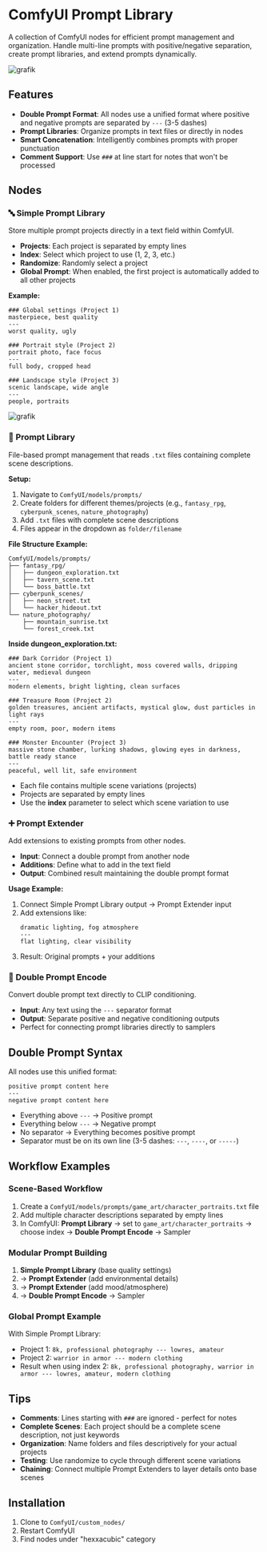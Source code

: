 # ComfyUI Prompt Library

A collection of ComfyUI nodes for efficient prompt management and organization. Handle multi-line prompts with positive/negative separation, create prompt libraries, and extend prompts dynamically.

![grafik](https://github.com/user-attachments/assets/75f3b72e-13b3-4e3a-9b93-dbde5cc47308)

## Features

- **Double Prompt Format**: All nodes use a unified format where positive and negative prompts are separated by `---` (3-5 dashes)
- **Prompt Libraries**: Organize prompts in text files or directly in nodes
- **Smart Concatenation**: Intelligently combines prompts with proper punctuation
- **Comment Support**: Use `###` at line start for notes that won't be processed

## Nodes

### 🔤 Simple Prompt Library
Store multiple prompt projects directly in a text field within ComfyUI.
- **Projects**: Each project is separated by empty lines
- **Index**: Select which project to use (1, 2, 3, etc.)
- **Randomize**: Randomly select a project
- **Global Prompt**: When enabled, the first project is automatically added to all other projects

**Example:**
```
### Global settings (Project 1)
masterpiece, best quality
---
worst quality, ugly

### Portrait style (Project 2)
portrait photo, face focus
---
full body, cropped head

### Landscape style (Project 3)
scenic landscape, wide angle
---
people, portraits
```

![grafik](https://github.com/user-attachments/assets/bd140e38-8e21-4d97-95d7-2eefac7ec560)

### 📁 Prompt Library
File-based prompt management that reads `.txt` files containing complete scene descriptions.

**Setup:**
1. Navigate to `ComfyUI/models/prompts/`
2. Create folders for different themes/projects (e.g., `fantasy_rpg`, `cyberpunk_scenes`, `nature_photography`)
3. Add `.txt` files with complete scene descriptions
4. Files appear in the dropdown as `folder/filename`

**File Structure Example:**
```
ComfyUI/models/prompts/
├── fantasy_rpg/
│   ├── dungeon_exploration.txt
│   ├── tavern_scene.txt
│   └── boss_battle.txt
├── cyberpunk_scenes/
│   ├── neon_street.txt
│   └── hacker_hideout.txt
└── nature_photography/
    ├── mountain_sunrise.txt
    └── forest_creek.txt
```

**Inside dungeon_exploration.txt:**
```
### Dark Corridor (Project 1)
ancient stone corridor, torchlight, moss covered walls, dripping water, medieval dungeon
---
modern elements, bright lighting, clean surfaces

### Treasure Room (Project 2)
golden treasures, ancient artifacts, mystical glow, dust particles in light rays
---
empty room, poor, modern items

### Monster Encounter (Project 3)
massive stone chamber, lurking shadows, glowing eyes in darkness, battle ready stance
---
peaceful, well lit, safe environment
```

- Each file contains multiple scene variations (projects)
- Projects are separated by empty lines
- Use the **index** parameter to select which scene variation to use

### ➕ Prompt Extender
Add extensions to existing prompts from other nodes.
- **Input**: Connect a double prompt from another node
- **Additions**: Define what to add in the text field
- **Output**: Combined result maintaining the double prompt format

**Usage Example:**
1. Connect Simple Prompt Library output → Prompt Extender input
2. Add extensions like:
   ```
   dramatic lighting, fog atmosphere
   ---
   flat lighting, clear visibility
   ```
3. Result: Original prompts + your additions

### 🎨 Double Prompt Encode
Convert double prompt text directly to CLIP conditioning.
- **Input**: Any text using the `---` separator format
- **Output**: Separate positive and negative conditioning outputs
- Perfect for connecting prompt libraries directly to samplers

## Double Prompt Syntax

All nodes use this unified format:
```
positive prompt content here
---
negative prompt content here
```

- Everything above `---` → Positive prompt
- Everything below `---` → Negative prompt
- No separator → Everything becomes positive prompt
- Separator must be on its own line (3-5 dashes: `---`, `----`, or `-----`)

## Workflow Examples

### Scene-Based Workflow
1. Create a `ComfyUI/models/prompts/game_art/character_portraits.txt` file
2. Add multiple character descriptions separated by empty lines
3. In ComfyUI: **Prompt Library** → set to `game_art/character_portraits` → choose index → **Double Prompt Encode** → Sampler

### Modular Prompt Building
1. **Simple Prompt Library** (base quality settings)
2. → **Prompt Extender** (add environmental details)
3. → **Prompt Extender** (add mood/atmosphere)
4. → **Double Prompt Encode** → Sampler

### Global Prompt Example
With Simple Prompt Library:
- Project 1: `8k, professional photography --- lowres, amateur`
- Project 2: `warrior in armor --- modern clothing`
- Result when using index 2: `8k, professional photography, warrior in armor --- lowres, amateur, modern clothing`

## Tips

- **Comments**: Lines starting with `###` are ignored - perfect for notes
- **Complete Scenes**: Each project should be a complete scene description, not just keywords
- **Organization**: Name folders and files descriptively for your actual projects
- **Testing**: Use randomize to cycle through different scene variations
- **Chaining**: Connect multiple Prompt Extenders to layer details onto base scenes

## Installation

1. Clone to `ComfyUI/custom_nodes/`
2. Restart ComfyUI
3. Find nodes under "hexxacubic" category
